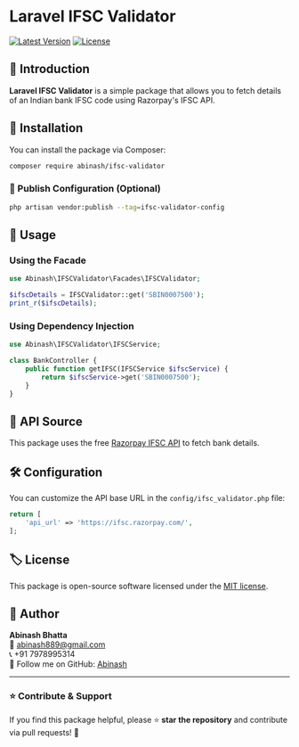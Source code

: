 # Laravel IFSC Validator

[![Latest Version](https://img.shields.io/packagist/v/abinash/ifsc-validator.svg?style=flat-square)](https://packagist.org/packages/abinash/ifsc-validator)
[![License](https://img.shields.io/github/license/abinash/ifsc-validator.svg?style=flat-square)](LICENSE)

## 📌 Introduction
**Laravel IFSC Validator** is a simple package that allows you to fetch details of an Indian bank IFSC code using Razorpay's IFSC API. 

## 🚀 Installation
You can install the package via Composer:

```sh
composer require abinash/ifsc-validator
```

### **📌 Publish Configuration (Optional)**
```sh
php artisan vendor:publish --tag=ifsc-validator-config
```

## 🔧 Usage
### **Using the Facade**
```php
use Abinash\IFSCValidator\Facades\IFSCValidator;

$ifscDetails = IFSCValidator::get('SBIN0007500');
print_r($ifscDetails);
```

### **Using Dependency Injection**
```php
use Abinash\IFSCValidator\IFSCService;

class BankController {
    public function getIFSC(IFSCService $ifscService) {
        return $ifscService->get('SBIN0007500');
    }
}
```

## 🔗 API Source
This package uses the free [Razorpay IFSC API](https://ifsc.razorpay.com/) to fetch bank details.

## 🛠 Configuration
You can customize the API base URL in the `config/ifsc_validator.php` file:
```php
return [
    'api_url' => 'https://ifsc.razorpay.com/',
];
```

## 🏷 License
This package is open-source software licensed under the [MIT license](LICENSE).

## 👤 Author
**Abinash Bhatta**  
📧 [abinash889@gmail.com](mailto:abinash889@gmail.com)  
📞 +91 7978995314  
🚀 Follow me on GitHub: [Abinash](https://github.com/abinash)

---

### **⭐ Contribute & Support**
If you find this package helpful, please ⭐ **star the repository** and contribute via pull requests! 🙌

